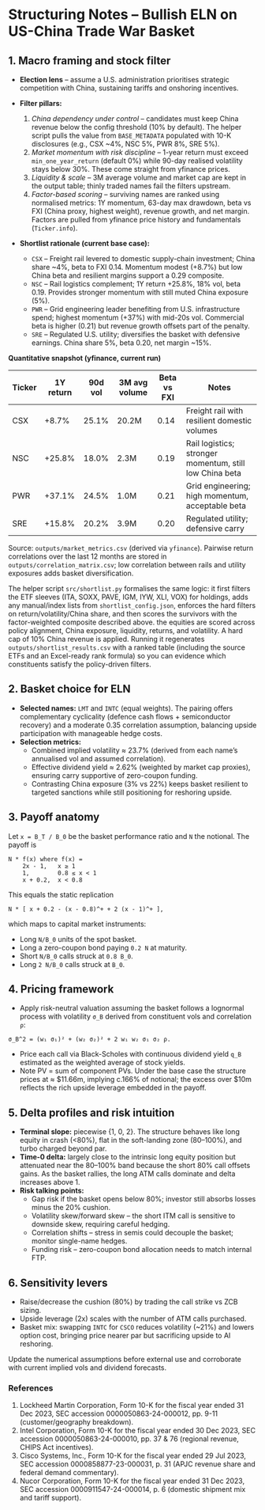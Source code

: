 # Structuring Notes – Bullish ELN on US-China Trade War Basket

## 1. Macro framing and stock filter

- **Election lens** – assume a U.S. administration prioritises strategic
  competition with China, sustaining tariffs and onshoring incentives.
- **Filter pillars:**
  1. *China dependency under control* – candidates must keep China revenue
     below the config threshold (10% by default). The helper script pulls the
     value from `BASE_METADATA` populated with 10-K disclosures (e.g., CSX ~4%,
     NSC 5%, PWR 8%, SRE 5%).
  2. *Market momentum with risk discipline* – 1-year return must exceed
     `min_one_year_return` (default 0%) while 90-day realised volatility stays
     below 30%. These come straight from yfinance prices.
  3. *Liquidity & scale* – 3M average volume and market cap are kept in the
     output table; thinly traded names fail the filters upstream.
  4. *Factor-based scoring* – surviving names are ranked using normalised
     metrics: 1Y momentum, 63-day max drawdown, beta vs FXI (China proxy,
     highest weight), revenue growth, and net margin. Factors are pulled from
     yfinance price history and fundamentals (`Ticker.info`).

- **Shortlist rationale (current base case):**
  - `CSX` – Freight rail levered to domestic supply-chain investment; China
    share ~4%, beta to FXI 0.14. Momentum modest (+8.7%) but low China beta and
    resilient margins support a 0.29 composite.
  - `NSC` – Rail logistics complement; 1Y return +25.8%, 18% vol, beta 0.19.
    Provides stronger momentum with still muted China exposure (5%).
  - `PWR` – Grid engineering leader benefiting from U.S. infrastructure spend;
    highest momentum (+37%) with mid-20s vol. Commercial beta is higher (0.21)
    but revenue growth offsets part of the penalty.
  - `SRE` – Regulated U.S. utility; diversifies the basket with defensive
    earnings. China share 5%, beta 0.20, net margin ~15%.

**Quantitative snapshot (yfinance, current run)**

| Ticker | 1Y return | 90d vol | 3M avg volume | Beta vs FXI | Notes |
|---|---|---|---|---|---|
| CSX | +8.7% | 25.1% | 20.2M | 0.14 | Freight rail with resilient domestic volumes |
| NSC | +25.8% | 18.0% | 2.3M | 0.19 | Rail logistics; stronger momentum, still low China beta |
| PWR | +37.1% | 24.5% | 1.0M | 0.21 | Grid engineering; high momentum, acceptable beta |
| SRE | +15.8% | 20.2% | 3.9M | 0.20 | Regulated utility; defensive carry |

Source: `outputs/market_metrics.csv` (derived via `yfinance`). Pairwise return
correlations over the last 12 months are stored in
`outputs/correlation_matrix.csv`; low correlation between rails and utility
exposures adds basket diversification.

The helper script `src/shortlist.py` formalises the same logic: it first
filters the ETF sleeves (ITA, SOXX, PAVE, IGM, IYW, XLI, VOX) for holdings, adds
any manual/index lists from `shortlist_config.json`, enforces the hard filters
on return/volatility/China share, and then scores the survivors with the
factor-weighted composite described above.
the equities are scored across policy alignment, China exposure, liquidity,
returns, and volatility. A hard cap of 10% China revenue is applied. Running it
regenerates `outputs/shortlist_results.csv` with a ranked table (including the
source ETFs and an Excel-ready rank formula) so you can evidence which
constituents satisfy the policy-driven filters.

## 2. Basket choice for ELN

- **Selected names:** `LMT` and `INTC` (equal weights). The pairing offers
  complementary cyclicality (defence cash flows + semiconductor recovery) and a
  moderate 0.35 correlation assumption, balancing upside participation with
  manageable hedge costs.
- **Selection metrics:**
  - Combined implied volatility ≈ 23.7% (derived from each name’s annualised
    vol and assumed correlation).
  - Effective dividend yield ≈ 2.62% (weighted by market cap proxies), ensuring
    carry supportive of zero-coupon funding.
  - Contrasting China exposure (3% vs 22%) keeps basket resilient to targeted
    sanctions while still positioning for reshoring upside.

## 3. Payoff anatomy

Let `x = B_T / B_0` be the basket performance ratio and `N` the notional.
The payoff is

```
N * f(x) where f(x) =
    2x - 1,   x ≥ 1
    1,        0.8 ≤ x < 1
    x + 0.2,  x < 0.8
```

This equals the static replication

```
N * [ x + 0.2 - (x - 0.8)^+ + 2 (x - 1)^+ ],
```

which maps to capital market instruments:

- Long `N/B_0` units of the spot basket.
- Long a zero-coupon bond paying `0.2 N` at maturity.
- Short `N/B_0` calls struck at `0.8 B_0`.
- Long `2 N/B_0` calls struck at `B_0`.

## 4. Pricing framework

- Apply risk-neutral valuation assuming the basket follows a lognormal process
  with volatility `σ_B` derived from constituent vols and correlation `ρ`:

```
σ_B^2 = (w₁ σ₁)² + (w₂ σ₂)² + 2 w₁ w₂ σ₁ σ₂ ρ.
```

- Price each call via Black-Scholes with continuous dividend yield `q_B`
  estimated as the weighted average of stock yields.
- Note PV = sum of component PVs. Under the base case the structure prices at
  ≈ $11.66m, implying c.166% of notional; the excess over $10m reflects the
  rich upside leverage embedded in the payoff.

## 5. Delta profiles and risk intuition

- **Terminal slope:** piecewise {1, 0, 2}. The structure behaves like long
  equity in crash (<80%), flat in the soft-landing zone (80–100%), and turbo
  charged beyond par.
- **Time-0 delta:** largely close to the intrinsic long equity position but
  attenuated near the 80–100% band because the short 80% call offsets gains. As
  the basket rallies, the long ATM calls dominate and delta increases above 1.
- **Risk talking points:**
  - Gap risk if the basket opens below 80%; investor still absorbs losses minus
    the 20% cushion.
  - Volatility skew/forward skew – the short ITM call is sensitive to downside
    skew, requiring careful hedging.
  - Correlation shifts – stress in semis could decouple the basket; monitor
    single-name hedges.
  - Funding risk – zero-coupon bond allocation needs to match internal FTP.

## 6. Sensitivity levers

- Raise/decrease the cushion (80%) by trading the call strike vs ZCB sizing.
- Upside leverage (2x) scales with the number of ATM calls purchased.
- Basket mix: swapping `INTC` for `CSCO` reduces volatility (~21%) and lowers
  option cost, bringing price nearer par but sacrificing upside to AI
  reshoring.

Update the numerical assumptions before external use and corroborate with
current implied vols and dividend forecasts.

### References

1. Lockheed Martin Corporation, Form 10-K for the fiscal year ended 31 Dec
   2023, SEC accession 0000050863-24-000012, pp. 9-11 (customer/geography
   breakdown).
2. Intel Corporation, Form 10-K for the fiscal year ended 30 Dec 2023, SEC
   accession 0000050863-24-000010, pp. 37 & 76 (regional revenue, CHIPS Act
   incentives).
3. Cisco Systems, Inc., Form 10-K for the fiscal year ended 29 Jul 2023, SEC
   accession 0000858877-23-000031, p. 31 (APJC revenue share and federal
   demand commentary).
4. Nucor Corporation, Form 10-K for the fiscal year ended 31 Dec 2023, SEC
   accession 0000911547-24-000014, p. 6 (domestic shipment mix and tariff
   support).
